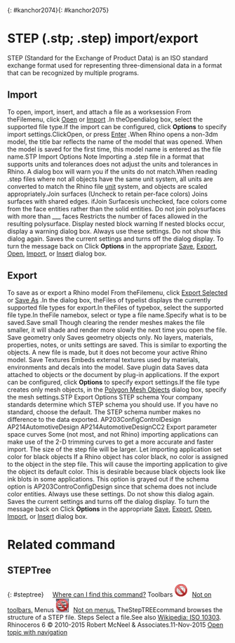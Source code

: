 ---
---

{: #kanchor2074}{: #kanchor2075}
# STEP (.stp; .step) import/export
STEP (Standard for the Exchange of Product Data) is an ISO standard exchange format used for representing three-dimensional data in a format that can be recognized by multiple programs.

## Import
To open, import, insert, and attach a file as a worksession
From theFilemenu, click [Open](open.html) or [Import](import.html) .In theOpendialog box, select the supported file type.If the import can be configured, click **Options** to specify import settings.ClickOpen, or press [Enter](enter-key.html) .When Rhino opens a non-3dm model, the title bar reflects the name of the model that was opened. When the model is saved for the first time, this model name is entered as the file name.STP Import Options
Note
Importing a .step file in a format that supports units and tolerances does not adjust the units and tolerances in Rhino. A dialog box will warn you if the units do not match.When reading .step files where not all objects have the same unit system, all units are converted to match the Rhino file [unit](units.html) system, and objects are scaled appropriately.Join surfaces (Uncheck to retain per-face colors)
Joins surfaces with shared edges.
ifJoin Surfacesis unchecked, face colors come from the face entities rather than the solid entities.
Do not join polysurfaces with more than ___ faces
Restricts the number of faces allowed in the resulting polysurface.
Display nested block warning
If nested blocks occur, display a warning dialog box.
Always use these settings. Do not show this dialog again.
Saves the current settings and turns off the dialog display.
To turn the message back on
Click **Options** in the appropriate [Save](save.html), [Export](export.html), [Open](open.html), [Import](import.html), or [Insert](insert.html) dialog box.
## Export
To save as or export a Rhino model
From theFilemenu, click [Export Selected](export.html) or [Save As](save.html#saveas) .In the dialog box, theFiles of typelist displays the currently supported file types for export.In theFiles of typebox, select the supported file type.In theFile namebox, select or type a file name.Specify what is to be saved.Save small
Though clearing the render meshes makes the file smaller, it will shade and render more slowly the next time you open the file.
Save geometry only
Saves geometry objects only. No layers, materials, properties, notes, or units settings are saved.
This is similar to exporting the objects. A new file is made, but it does not become your active Rhino model.
Save Textures
Embeds external textures used by materials, environments and decals into the model.
Save plugin data
Saves data attached to objects or the document by plug-in applications.
If the export can be configured, click **Options** to specify export settings.If the file type creates only mesh objects, in the [Polygon Mesh Objects](polygon-mesh-simple-options.html) dialog box, specify the mesh settings.STP Export Options
STEP schema
Your company standards determine which STEP schema you should use. If you have no standard, choose the default. The STEP schema number makes no difference to the data exported.
AP203ConfigControlDesign
AP214AutomotiveDesign
AP214AutomotiveDesignCC2
Export parameter space curves
Some (not most, and not Rhino) importing applications can make use of the 2-D trimming curves to get a more accurate and faster import. The size of the step file will be larger.
Let importing application set color for black objects
If a Rhino object has color black, no color is assigned to the object in the step file. This will cause the importing application to give the object its default color. This is desirable because black objects look like ink blots in some applications. This option is grayed out if the schema option is AP203ControConfigDesign since that schema does not include color entities.
Always use these settings. Do not show this dialog again.
Saves the current settings and turns off the dialog display.
To turn the message back on
Click **Options** in the appropriate [Save](save.html), [Export](export.html), [Open](open.html), [Import](import.html), or [Insert](insert.html) dialog box.
# Related command

## STEPTree
{: #steptree}
 [![images/transparent.gif](images/transparent.gif)Where can I find this command?](javascript:void(0);) Toolbars
![images/-no-toolbar-button.png](images/-no-toolbar-button.png) [Not on toolbars.](toolbarwhattodo.html) 
Menus
![images/-no-menu-item.png](images/-no-menu-item.png) [Not on menus.](menuwhattodo.html) 
TheStepTREEcommand browses the structure of a STEP file.
Steps
Select a file.See also
 [Wikipedia: ISO 10303](http://en.wikipedia.org/wiki/ISO_10303).
&#160;
&#160;
Rhinoceros 6 © 2010-2015 Robert McNeel &amp; Associates.11-Nov-2015
 [Open topic with navigation](step-stp-import-export.html) 

